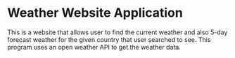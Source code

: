 # Weather Website Application 

This is a website that allows user to find the current weather and also 5-day forecast weather for the given country that user searched to see. This program uses an open weather API to get the weather data.
